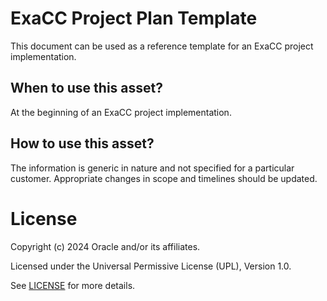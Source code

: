 # ExaCC Project Plan Template

This document can be used as a reference template for an ExaCC project implementation.

## When to use this asset?

At the beginning of an ExaCC project implementation.

## How to use this asset?

The information is generic in nature and not specified for a particular customer. Appropriate changes in scope and timelines should be updated.

# License

Copyright (c) 2024 Oracle and/or its affiliates.

Licensed under the Universal Permissive License (UPL), Version 1.0.

See [LICENSE](https://github.com/oracle-devrel/technology-engineering/blob/main/LICENSE) for more details.